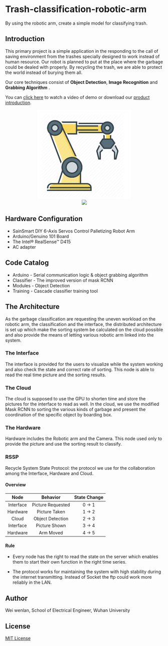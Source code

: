# Trash-classification-robotic-arm
By using the robotic arm, create a simple model for classifying trash.

## Introduction

This primary project is a simple application in the responding to the call of saving environment from the trashes specially designed to work instead of human resource. Our robot is planned to put at the place where the garbage could be dealed with properly. By recycling the trash, we are able to protect the world instead of burying them all.

Our core techniques consist of **Object Detection**, **Image Recognition** and **Grabbing Algorithm** .

You can [click here]() to watch a video of demo or download our [product introduction]().

<p align="center">
<img width="300" src="Support/arm.png" hspace="50px" />
<img width="247" src="Supporting%20files/UI.gif" hspace="50px" />
</p>

## Hardware Configuration

* SainSmart DIY 6-Axis Servos Control Palletizing Robot Arm
* Arduino/Genuino 101 Board
* The Intel® RealSense™ D415
* AC adapter

## Code Catalog

* Arduino - Serial communication logic & object grabbing algorithm
* Classifier - The improved version of mask RCNN
* Modules - Object Detection
* Training - Cascade classifier training tool

## The Architecture
As the garbage classification are requesting the uneven workload on the robotic arm, the classification and the interface, the distributed architecture is set up which make the sorting system be calculated on the cloud possible and also provide the means of letting various robotic arm linked into the system.

### The Interface 
The interface is provided for the users to visualize while the system working and also check the state and correct rate of sorting. This node is able to read the real time picture and the sorting results. 

### The Cloud 
The cloud is supposed to use the GPU to shorten time and store the pictures for the interface to read as well. In the cloud, we use the modified Mask RCNN to sorting the various kinds of garbage and present the coordination of the specific object by boarding box. 

### The Hardware 
Hardware includes the Robotic arm and the Camera. This node used only to provide the picture and use the sorting result to classify.

### RSSP

Recycle System State Protocol: the protocol we use for the collaboration among the Interface, Hardware and Cloud. 

#### Overview
|   Node    |     Behavior      | State Change |
| :-------: | :---------------: | :----------: |
| Interface | Picture Requested | 0 &#8594; 1  |
| Hardware  |   Picture Taken   | 1 &#8594; 2  |
|   Cloud   | Object Detection  | 2 &#8594; 3  |
| Interface |   Picture Shown   | 3 &#8594; 4  |
| Hardware  |     Arm Moved     | 4 &#8594; 5  |

#### Rule
- Every node has the right to read the state on the server which enables them to start their own function in the right time series.

- The protocol works for maintaining the system with high stability during the internet transmitting. Instead of Socket the ftp could work more reliably in the LAN.


 

## Author

Wei wenlan, School of Electrical Engineer, Wuhan University

## License

[MIT License](LICENSE)

